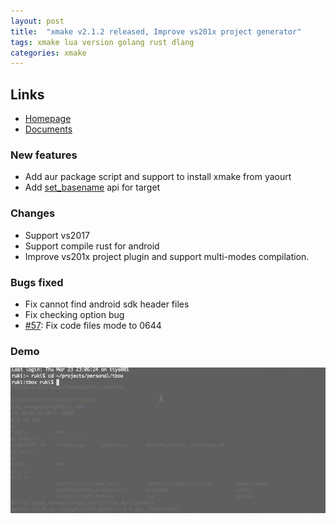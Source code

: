 ```yaml
---
layout: post
title:  "xmake v2.1.2 released, Improve vs201x project generator"
tags: xmake lua version golang rust dlang
categories: xmake
---
```


## Links

* [Homepage](http://www.xmake.io/)
* [Documents](http://www.xmake.io/#home)

### New features

* Add aur package script and support to install xmake from yaourt
* Add [set_basename](#http://xmake.io/#/manual?id=targetset_basename) api for target

### Changes

* Support vs2017
* Support compile rust for android
* Improve vs201x project plugin and support multi-modes compilation.

### Bugs fixed

* Fix cannot find android sdk header files
* Fix checking option bug
* [#57](https://github.com/tboox/xmake/issues/57): Fix code files mode to 0644

### Demo

[![build_demo](/static/img/xmake/build_demo.gif)](https://github.com/tboox/xmake)
